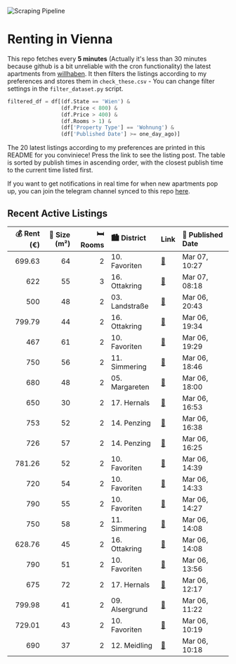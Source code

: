 ![Scraping Pipeline](https://github.com/AthomsG/renting-in-vienna/actions/workflows/run_pipeline.yml/badge.svg)


# Renting in Vienna

This repo fetches every **5 minutes** (Actually it's less than 30 minutes because github is a bit unreliable with the cron functionality) the latest apartments from [willhaben](https://www.willhaben.at/).
It then filters the listings according to my preferences and stores them in `check_these.csv` - You can change filter settings in the `filter_dataset.py` script.

```python
filtered_df = df[(df.State == 'Wien') & 
                 (df.Price < 800) &
                 (df.Price > 400) &
                 (df.Rooms > 1) &
                 (df['Property Type'] == 'Wohnung') &
                 (df['Published Date'] >= one_day_ago)]
```

The 20 latest listings according to my preferences are printed in this README for you conviniece! Press the link to see the listing post.
The table is sorted by publish times in ascending order, with the closest publish time to the current time listed first.

If you want to get notifications in real time for when new apartments pop up, you can join the telegram channel synced to this repo [here](https://t.me/+1HPAYOf5BSsyNTlk).

## Recent Active Listings

|   💰 Rent (€) |   📏 Size (m²) |   🛏️ Rooms | 🏙️ District    | Link                                                                                                                                                                                                                                   | 📅 Published Date   |
|-------------:|--------------:|-----------:|:---------------|:---------------------------------------------------------------------------------------------------------------------------------------------------------------------------------------------------------------------------------------|:-------------------|
|       699.63 |            64 |          2 | 10. Favoriten  | [🔗](https://www.willhaben.at/iad/immobilien/d/mietwohnungen/wien/wien-1100-favoriten/2-zimmerwohnung-mit-einbauk%C3%BCche-1659203212/)                                                                                                 | Mar 07, 10:27      |
|       622    |            55 |          3 | 16. Ottakring  | [🔗](https://www.willhaben.at/iad/immobilien/d/mietwohnungen/wien/wien-1160-ottakring/gemeinde-wohnung-direktvergabe-841840312/)                                                                                                        | Mar 07, 08:18      |
|       500    |            48 |          2 | 03. Landstraße | [🔗](https://www.willhaben.at/iad/immobilien/d/mietwohnungen/wien/wien-1030-landstra%C3%9Fe/2-zimmer-gemeinde-wohnung-vms-31.10.2024-1466213463/)                                                                                       | Mar 06, 20:43      |
|       799.79 |            44 |          2 | 16. Ottakring  | [🔗](https://www.willhaben.at/iad/immobilien/d/mietwohnungen/wien/wien-1160-ottakring/attraktive-und-sch%C3%B6ne-2-zimmer-wohnung-in-der-r%C3%B6mergasse%21-828621730/)                                                                 | Mar 06, 19:34      |
|       467    |            61 |          2 | 10. Favoriten  | [🔗](https://www.willhaben.at/iad/immobilien/d/mietwohnungen/wien/wien-1100-favoriten/gemeindewohnung--direktvergabe-vmd:-31.12.2024-1536003267/)                                                                                       | Mar 06, 19:29      |
|       750    |            56 |          2 | 11. Simmering  | [🔗](https://www.willhaben.at/iad/immobilien/d/mietwohnungen/wien/wien-1110-simmering/2-zimmer-wohnung-792659043/)                                                                                                                      | Mar 06, 18:46      |
|       680    |            48 |          2 | 05. Margareten | [🔗](https://www.willhaben.at/iad/immobilien/d/mietwohnungen/wien/wien-1050-margareten/provisionsfrei-f%C3%BCr-den-mieter%21-vogelsanggasse-hofruhelage-zentrumsnahe-48m%C2%B2-altbaumiete-3.-stock-studenten-bevorzugt%21-1507702647/) | Mar 06, 18:00      |
|       650    |            30 |          2 | 17. Hernals    | [🔗](https://www.willhaben.at/iad/immobilien/d/mietwohnungen/wien/wien-1170-hernals/sch%C3%B6ne-neubauwohnung-f%C3%BCr-singles---1-minischlafzimmer-1-wohnk%C3%BCche-mit-balkon-994031042/)                                             | Mar 06, 16:53      |
|       753    |            52 |          2 | 14. Penzing    | [🔗](https://www.willhaben.at/iad/immobilien/d/mietwohnungen/wien/wien-1140-penzing/wohnung-in-gepflegter-wohnhausanlage-2124302366/)                                                                                                   | Mar 06, 16:38      |
|       726    |            57 |          2 | 14. Penzing    | [🔗](https://www.willhaben.at/iad/immobilien/d/mietwohnungen/wien/wien-1140-penzing/sonnig-und-helle-wohnung-1615221997/)                                                                                                               | Mar 06, 16:25      |
|       781.26 |            52 |          2 | 10. Favoriten  | [🔗](https://www.willhaben.at/iad/immobilien/d/mietwohnungen/wien/wien-1100-favoriten/unbefristet%21-2-zimmer--wohnung-in-der-raaber-bahn-gasse.-1562285608/)                                                                           | Mar 06, 14:39      |
|       720    |            54 |          2 | 10. Favoriten  | [🔗](https://www.willhaben.at/iad/immobilien/d/mietwohnungen/wien/wien-1100-favoriten/helle-altbauwohnung-zum-wohlf%C3%BChlen-1397772009/)                                                                                              | Mar 06, 14:33      |
|       790    |            55 |          2 | 10. Favoriten  | [🔗](https://www.willhaben.at/iad/immobilien/d/mietwohnungen/wien/wien-1100-favoriten/helle-2-zimmer-wohnung-in-favoriten-1700079494/)                                                                                                  | Mar 06, 14:27      |
|       750    |            58 |          2 | 11. Simmering  | [🔗](https://www.willhaben.at/iad/immobilien/d/mietwohnungen/wien/wien-1110-simmering/p%C3%A4rchen--oder-singlewohnung-privat-1110-1573552988/)                                                                                         | Mar 06, 14:08      |
|       628.76 |            45 |          2 | 16. Ottakring  | [🔗](https://www.willhaben.at/iad/immobilien/d/mietwohnungen/wien/wien-1160-ottakring/helle-kleinwohnung-1347178753/)                                                                                                                   | Mar 06, 14:08      |
|       790    |            51 |          2 | 10. Favoriten  | [🔗](https://www.willhaben.at/iad/immobilien/d/mietwohnungen/wien/wien-1100-favoriten/2-zimmer-wohnung-mit-8-m%C2%B2-loggia-inkl.-garagenplatz-4.-liftstock-direkt-bei-u1-1647747406/)                                                  | Mar 06, 13:56      |
|       675    |            72 |          2 | 17. Hernals    | [🔗](https://www.willhaben.at/iad/immobilien/d/mietwohnungen/wien/wien-1170-hernals/privatvergabe-1170-wien-helle-2-zimmerwohnung-im-zweiten-lift-stock-mit-guter-verkehrsanbindung-1745963020/)                                        | Mar 06, 12:17      |
|       799.98 |            41 |          2 | 09. Alsergrund | [🔗](https://www.willhaben.at/iad/immobilien/d/mietwohnungen/wien/wien-1090-alsergrund/studentenhit:-2-zimmer-wohnung-mit-kfz-stellplatz-und-perfekter-infrastruktur---n%C3%A4he-spittelau-/-nu%C3%9Fdorferstra%C3%9Fe-u6-988402127/)   | Mar 06, 11:22      |
|       729.01 |            43 |          2 | 10. Favoriten  | [🔗](https://www.willhaben.at/iad/immobilien/d/mietwohnungen/wien/wien-1100-favoriten/2-zimmer-neubauwohnung-mit-dachschr%C3%A4ge-inkl.-k%C3%BCche-dachterrasse-und-kellerabteil---mietbeginn-15.06.2025-/hs28-top-2-261-2045954207/)   | Mar 06, 10:19      |
|       690    |            37 |          2 | 12. Meidling   | [🔗](https://www.willhaben.at/iad/immobilien/d/mietwohnungen/wien/wien-1120-meidling/%2Aneues-projekt%2A-urbanes-wohnen-im-wildgarten%21-1244532636/)                                                                                   | Mar 06, 10:18      |
